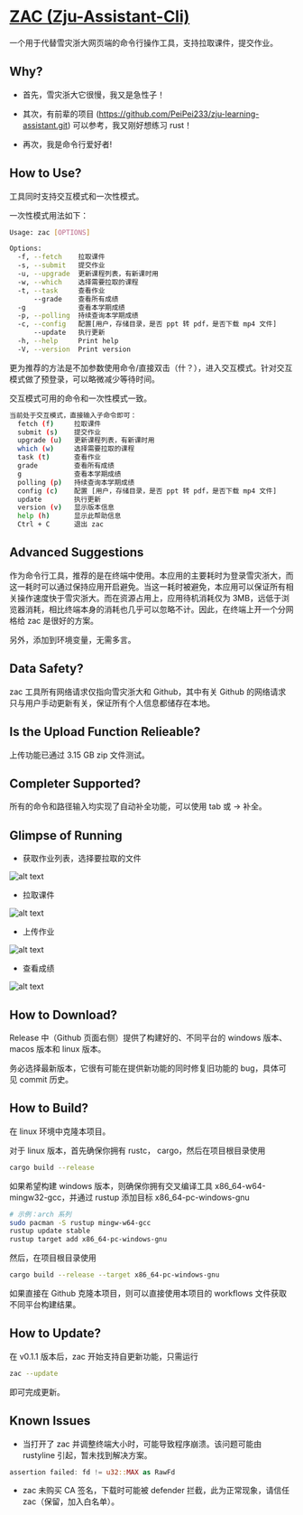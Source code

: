 # [ZAC (Zju-Assistant-Cli)](https://crazyspotteddove.github.io/projects/zac)

一个用于代替雪灾浙大网页端的命令行操作工具，支持拉取课件，提交作业。

## Why?

* 首先，雪灾浙大它很慢，我又是急性子！

* 其次，有前辈的项目 (<https://github.com/PeiPei233/zju-learning-assistant.git>) 可以参考，我又刚好想练习 rust！
* 再次，我是命令行爱好者!

## How to Use?

工具同时支持交互模式和一次性模式。

一次性模式用法如下：

```bash
Usage: zac [OPTIONS]

Options:
  -f, --fetch    拉取课件
  -s, --submit   提交作业
  -u, --upgrade  更新课程列表，有新课时用
  -w, --which    选择需要拉取的课程
  -t, --task     查看作业
      --grade    查看所有成绩
  -g             查看本学期成绩
  -p, --polling  持续查询本学期成绩
  -c, --config   配置[用户，存储目录，是否 ppt 转 pdf，是否下载 mp4 文件]
      --update   执行更新
  -h, --help     Print help
  -V, --version  Print version
```

更为推荐的方法是不加参数使用命令/直接双击（什？），进入交互模式。针对交互模式做了预登录，可以略微减少等待时间。

交互模式可用的命令和一次性模式一致。

```bash
当前处于交互模式，直接输入子命令即可：
  fetch (f)     拉取课件
  submit (s)    提交作业
  upgrade (u)   更新课程列表，有新课时用
  which (w)     选择需要拉取的课程
  task (t)      查看作业
  grade         查看所有成绩
  g             查看本学期成绩
  polling (p)   持续查询本学期成绩
  config (c)    配置 [用户，存储目录，是否 ppt 转 pdf，是否下载 mp4 文件]
  update        执行更新
  version (v)   显示版本信息
  help (h)      显示此帮助信息
  Ctrl + C      退出 zac
```

## Advanced Suggestions

作为命令行工具，推荐的是在终端中使用。本应用的主要耗时为登录雪灾浙大，而这一耗时可以通过保持应用开启避免。当这一耗时被避免，本应用可以保证所有相关操作速度快于雪灾浙大。而在资源占用上，应用待机消耗仅为 3MB，远低于浏览器消耗，相比终端本身的消耗也几乎可以忽略不计。因此，在终端上开一个分网格给 zac 是很好的方案。

另外，添加到环境变量，无需多言。

## Data Safety?

zac 工具所有网络请求仅指向雪灾浙大和 Github，其中有关 Github 的网络请求只与用户手动更新有关，保证所有个人信息都储存在本地。

## Is the Upload Function Relieable?

上传功能已通过 3.15 GB zip 文件测试。

## Completer Supported?

所有的命令和路径输入均实现了自动补全功能，可以使用 tab 或 → 补全。

## Glimpse of Running

* 获取作业列表，选择要拉取的文件

![alt text](./figures/task-which.png)

* 拉取课件

![alt text](./figures/fetch.png)

* 上传作业

![alt text](./figures/submit.png)

* 查看成绩

![alt text](./figures/grade.png)

## How to Download?

Release 中（Github 页面右侧）提供了构建好的、不同平台的 windows 版本、macos 版本和 linux 版本。

务必选择最新版本，它很有可能在提供新功能的同时修复旧功能的 bug，具体可见 commit 历史。

## How to Build?

在 linux 环境中克隆本项目。

对于 linux 版本，首先确保你拥有 rustc， cargo，然后在项目根目录使用

```bash
cargo build --release
```

如果希望构建 windows 版本，则确保你拥有交叉编译工具 x86_64-w64-mingw32-gcc，并通过 rustup 添加目标 x86_64-pc-windows-gnu

```bash
# 示例：arch 系列
sudo pacman -S rustup mingw-w64-gcc
rustup update stable
rustup target add x86_64-pc-windows-gnu
```

然后，在项目根目录使用

```bash
cargo build --release --target x86_64-pc-windows-gnu
```

如果直接在 Github 克隆本项目，则可以直接使用本项目的 workflows 文件获取不同平台构建结果。

## How to Update?

在 v0.1.1 版本后，zac 开始支持自更新功能，只需运行

```bash
zac --update
```

即可完成更新。

## Known Issues

* 当打开了 zac 并调整终端大小时，可能导致程序崩溃。该问题可能由 rustyline 引起，暂未找到解决方案。

```rust
assertion failed: fd != u32::MAX as RawFd
```

* zac 未购买 CA 签名，下载时可能被 defender 拦截，此为正常现象，请信任 zac（保留，加入白名单）。
